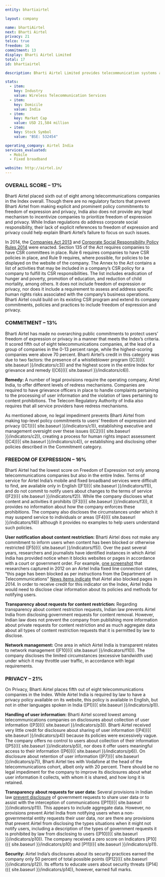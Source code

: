 ```yaml
---
entity: bhartiairtel

layout: company

name: bhartiAirtel
next: Bharti Airtel
privacy: 21
telco: true
freedom: 16
commitment: 13
display: Bharti Airtel Limited
total: 17
id: bhartiairtel

description: Bharti Airtel Limited provides telecommunication systems and services worldwide, including in India, South Asia, and Africa. The group delivers a variety of fixed and mobile voice and data telecommunications services across these markets. As of March 2015, it had served approximately 324 million customers.

stats:
  - item:
    key: Industry
    value: Wireless Telecommunication Services
  - item:
    key: Domicile
    value: India
  - item:
    key: Market Cap
    value: USD 21,584 million
  - item:
    key: Stock Symbol
    value: "BSE: 532454"

operating_company: Airtel India
services_evaluated:
  - Mobile
  - Fixed broadband

website: http://airtel.in/
---
```


### OVERALL SCORE – 17%

Bharti Airtel placed sixth out of eight among telecommunications companies in the Index overall. Though there are no regulatory factors that prevent Bharti Airtel from making explicit and prominent policy commitments to freedom of expression and privacy, India also does not provide any legal mechanism to incentivize companies to prioritize freedom of expression and privacy. While Indian regulations do address corporate social responsibility, their lack of explicit references to freedom of expression and privacy could help explain Bharti Airtel’s failure to focus on such issues.

In 2014, the [Companies Act 2013](http://www.mca.gov.in/SearchableActs/Section135.htm) and [Corporate Social Responsibility Policy Rules 2014](http://www.mca.gov.in/Ministry/pdf/CompaniesActNotification2_2014.pdf) were enacted. Section 135 of the Act requires companies to have CSR committees in place. Rule 6 requires companies to have CSR policies in place, and Rule 9 requires, where possible, for policies to be displayed on the website of the company. The Annex to the Act contains a list of activities that may be included in a company’s CSR policy for a company to fulfill its CSR responsibilities. The list includes eradication of hunger and poverty, promotion of education, and reduction of child mortality, among others. It does not include freedom of expression or privacy, nor does it include a requirement to assess and address specific human rights risks associated with the company’s business operations. Bharti Airtel could build on its existing CSR program and extend its company commitments, policies and practices to include freedom of expression and privacy.

### COMMITMENT – 13%

Bharti Airtel has made no overarching public commitments to protect users’ freedom of expression or privacy in a manner that meets the Index’s criteria. It scored fifth out of eight telecommunications companies, at the lead of a group of companies in the 0-13 percent range, while the highest-scoring companies were above 70 percent. Bharti Airtel’s credit in this category was due to two factors: the presence of a whistleblower program ([C3]({{ site.baseurl }}/indicators/c3)) and the highest score in the entire Index for grievance and remedy ([C6]({{ site.baseurl }}/indicators/c6)).

**Remedy:** A number of legal provisions require the operating company, Airtel India, to offer different levels of redress mechanisms. Companies are required to have grievance officers in place to handle complaints pertaining to the processing of user information and the violation of laws pertaining to content prohibitions. The Telecom Regulatory Authority of India also requires that all service providers have redress mechanisms.

As mentioned above, no legal impediment prevents Bharti Airtel from making top-level policy commitments to users’ freedom of expression and privacy ([C1]({{ site.baseurl }}/indicators/c1)), establishing executive and management oversight over these issues ([C2]({{ site.baseurl }}/indicators/c2)), creating a process for human rights impact assessment ([C4]({{ site.baseurl }}/indicators/c4)), or establishing and disclosing other policies described in the Commitment category.

### FREEDOM OF EXPRESSION – 16%

Bharti Airtel had the lowest score on Freedom of Expression not only among telecommunications companies but also in the entire Index. Terms of service for Airtel India’s mobile and fixed broadband services were difficult to find, are available only in English ([F1]({{ site.baseurl }}/indicators/f1)), and do not commit to notify users about changes to the terms of service ([F2]({{ site.baseurl }}/indicators/f2)). While the company discloses what content and activities it prohibits ([F3]({{ site.baseurl }}/indicators/f3)), it provides no information about how the company enforces these prohibitions. The company also discloses the circumstances under which it may suspend service to individuals or areas ([F4]({{ site.baseurl }}/indicators/f4)) although it provides no examples to help users understand such policies.

**User notification about content restriction:** Bharti Airtel does not make any commitment to inform users when content has been blocked or otherwise restricted ([F5]({{ site.baseurl }}/indicators/f5)). Over the past several years, researchers and journalists have identified instances in which Airtel India has provided notice when it blocks websites or pages in accordance with a court or government order. For example, [one screenshot](http://www.medianama.com/wp-content/uploads/Xmarks-Scrn-Shot.jpg) that researchers captured in 2012 on an Airtel India fixed line connection states, “this page has been blocked as per instructions from the Department of Telecommunications” [News items indicate](http://timesofindia.indiatimes.com/tech/tech-news/Blocked-219-sites-for-infringing-Sonys-rights-Airtel/articleshow/38011648.cms) that Airtel also blocked pages in 2014. In order to receive credit for this indicator on the Index, Airtel India would need to disclose clear information about its policies and methods for notifying users.

**Transparency about requests for content restriction:** Regarding transparency about content restriction requests, Indian law prevents Airtel India from disclosing government requests for content removal. However, Indian law does not prevent the company from publishing more information about private requests for content restriction and as much aggregate data about all types of content restriction requests that it is permitted by law to disclose.

**Network management:** One area in which Airtel India is transparent relates to network management ([F10]({{ site.baseurl }}/indicators/f10)). The company discloses the limited circumstances (excessive bandwidth use) under which it may throttle user traffic, in accordance with legal requirements.

### PRIVACY – 21%

On Privacy, Bharti Airtel places fifth out of eight telecommunications companies in the Index. While Airtel India is required by law to have a privacy policy available on its website, this policy is available in English, but not in other languages spoken in India ([P1]({{ site.baseurl }}/indicators/p1)).

**Handling of user information:** Bharti Airtel scored lowest among telecommunications companies on disclosures about collection of user information ([P3]({{ site.baseurl }}/indicators/p3)). Bharti Airtel received very little credit for disclosure about sharing of user information ([P4]({{ site.baseurl }}/indicators/p4)) because its policies were excessively vague. The company offers no control to users about collection of their information ([P5]({{ site.baseurl }}/indicators/p5)), nor does it offer users meaningful access to their information ([P6]({{ site.baseurl }}/indicators/p6)). On disclosure about retention of user information ([P7]({{ site.baseurl }}/indicators/p7)), Bharti Airtel ties with Vodafone at the head of the telecommunications cohort, albeit only with 20 percent. There should be no legal impediment for the company to improve its disclosures about what user information it collects, with whom it is shared, and how long it is retained.

**Transparency about requests for user data:** Several provisions in Indian law [prevent disclosure](http://www.vodafone.com/content/index/about/sustainability/law_enforcement/country_by_country.html) of government requests to share user data or to assist with the interception of communications ([P11]({{ site.baseurl }}/indicators/p11)). This appears to include aggregate data. However, no provisions prevent Airtel India from notifying users when a non-governmental entity requests their user data, nor are there any provisions that prevent Airtel from disclosing the types situations when it might not notify users, including a description of the types of government requests it is prohibited by law from disclosing to users ([P10]({{ site.baseurl }}/indicators/p10)). The company received a zero score on Indicators [P10]({{ site.baseurl }}/indicators/p10) and [P11]({{ site.baseurl }}/indicators/p11).

**Security:** Airtel India’s disclosures about its security practices earned the company only 50 percent of total possible points ([P12]({{ site.baseurl }}/indicators/p12)). Its efforts to educate users about security threats ([P14]({{ site.baseurl }}/indicators/p14)), however, earned full marks.
